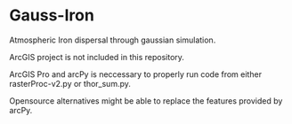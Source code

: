 # Gauss-Iron
Atmospheric Iron dispersal through gaussian simulation.

ArcGIS project is not included in this repository.

ArcGIS Pro and arcPy is neccessary to properly run code from either rasterProc-v2.py or thor_sum.py.

Opensource alternatives might be able to replace the features provided by arcPy.